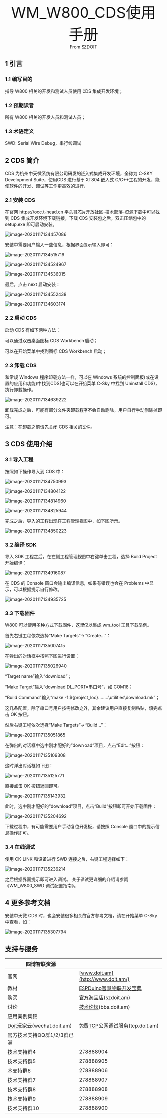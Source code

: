 <center><font size=10> WM_W800_CDS使用手册 </center></font>
<center> From SZDOIT</center>

## 1 引言

### 1.1 编写目的

指导 W800 相关的开发和测试人员使用 CDS 集成开发环境；

### 1.2 预期读者

所有 W800 相关的开发人员和测试人员；

### 1.3 术语定义

SWD: Serial Wire Debug，串行线调试

## 2 CDS 简介

CDS 为杭州中天微系统有限公司研发的嵌入式集成开发环境，全称为 C-SKY Development Suite，使用CDS 进行基于 XT804 嵌入式 C/C++工程的开发，能使软件的开发、调试等工作更高效的进行。

### 2.1 安装 CDS

在官网 https://occ.t-head.cn 平头哥芯片开放社区-技术部落-资源下载中可以找到 CDS 集成开发环境下载链接，下载 CDS 安装包之后，双击压缩包中的 setup.exe 即可启动安装。

![image-20201117134457086](image-20201117134457086.png)

安装中需要用户输入一些信息，根据界面提示输入即可：

![image-20201117134515719](image-20201117134515719.png)

![image-20201117134524967](image-20201117134524967.png)

![image-20201117134536015](image-20201117134536015.png)

最后，点击 next 启动安装：

![image-20201117134552438](image-20201117134552438.png)

![image-20201117134603174](image-20201117134603174.png)

### 2.2 启动 CDS

启动 CDS 有如下两种方法：

可以通过双击桌面图标 CDS Workbench 启动；

可以在开始菜单中找到图标 CDS Workbench 启动；

### 2.3 卸载 CDS

和常规 Windows 程序卸载方法一样，可以在 Windows 系统的控制面板(或在设置的应用和功能)中找到CDS(也可以在开始菜单 C-Sky 中找到 Uninstall CDS)，执行卸载操作。

![image-20201117134639222](image-20201117134639222.png)

卸载完成之后，可能有部分文件夹卸载程序不会自动删除，用户自行手动删除掉即可。

注意：在卸载之前请先关闭 CDS 相关的文件。

## 3 CDS 使用介绍

### 3.1 导入工程

按照如下操作导入到 CDS 中：

![image-20201117134750993](image-20201117134750993.png)

![image-20201117134804122](image-20201117134804122.png)

![image-20201117134814960](image-20201117134814960.png)

![image-20201117134825944](image-20201117134825944.png)

完成之后，导入的工程出现在工程管理视图中，如下图所示。

![image-20201117134850223](image-20201117134850223.png)

### 3.2 编译 SDK

导入 SDK 工程之后，在左侧工程管理视图中右键单击工程，选择 Build Project 开始编译：

![image-20201117134916087](image-20201117134916087.png)

在 CDS 的 Console 窗口会输出编译信息，如果有错误也会在 Problems 中显示，可以根据提示自行修改。

![image-20201117134935725](image-20201117134935725.png)

### 3.3 下载固件

W800 可以使用多种方式下载固件，这里仅以集成 wm_tool 工具下载举例。

首先右键工程依次选择“Make Targets”→ “Create…”：

![image-20201117135007415](image-20201117135007415.png)

在弹出的对话框中按照下图进行设置：

![image-20201117135026940](image-20201117135026940.png)

“Target name”输入“download”；

“Make Target”输入“download DL_PORT=串口号”，如 COM18；

“Build Command”输入“make -f ${project_loc}\..\..\..\..\utilities\download.mk”；

这几条配置，除了串口号用户按需修改之外，其余建议用户直接复制粘贴，填完点击 OK 按钮。

然后右键工程依次选择“Make Targets”→ “Build…”：

![image-20201117135051865](image-20201117135051865.png)

在弹出的对话框中选中刚才配好的“download”项目，点击“Edit…”按钮：

![image-20201117135109308](image-20201117135109308.png)

这时弹出对话框如下图：

![image-20201117135125771](image-20201117135125771.png)

直接点击 OK 按钮返回即可。

![image-20201117135143932](image-20201117135143932.png)

此时，选中刚才配好的“download”项目，点击“Build”按钮即可开始下载固件：

![image-20201117135204692](image-20201117135204692.png)

下载过程中，有可能需要用户手动复位开发板，请按照 Console 窗口中的提示信息操作即可。

### 3.4 在线调试

使用 CK-LINK 和设备进行 SWD 连接之后，右键工程选择如下：

![image-20201117135236214](image-20201117135236214.png)

之后根据界面提示即可进入调试。
关于调试更详细的介绍请参阅《WM_W800_SWD 调试配置指南》。

## 4 更多参考文档

安装中天微 CDS 时，也会安装很多相关的官方参考文档，请在开始菜单 C-Sky 中查看，如：

![image-20201117135307794](image-20201117135307794.png)



## 支持与服务

| 四博智联资源                                        |                                                              |
| --------------------------------------------------- | ------------------------------------------------------------ |
| 官网                                                | [www.doit.am](http://www.doit.am/)                           |
| 教材                                                | [ESPDuino智慧物联开发宝典](https://item.taobao.com/item.htm?spm=a1z10.3-c.w4002-7420449993.9.Bgp1Ll&id=520583000610) |
| 购买                                                | [官方淘宝店](https://szdoit.taobao.com/)(szdoit.am)          |
| 讨论                                                | [技术论坛](http://bbs.doit.am/forum.php)(bbs.doit.am)        |
| 应用案例集锦                                        |                                                              |
| [Doit玩家云](http://wechat.doit.am)(wechat.doit.am) | [免费TCP公网调试服务](http://tcp.doit.am)(tcp.doit.am)       |
| 官方技术支持QQ群1/2/3群已满                         |                                                              |
| 技术支持群4                                         | 278888904                                                    |
| 技术支持群5                                         | 278888905                                                    |
| 术支持群6                                           | 278888906                                                    |
| 技术支持群7                                         | 278888907                                                    |
| 技术支持群8                                         | 278888908                                                    |
| 技术支持群9                                         | 278888909                                                    |
| 技术支持群10                                        | 278888900                                                    |
